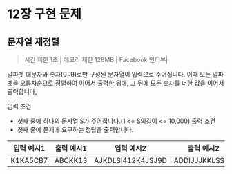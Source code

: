 # 12장 구현 문제

## 문자열 재정렬


 > 시간 제한 1초 | 메모리 제한 128MB | Facebook 인터뷰|  
 

알파벳 대문자와 숫자(0~9)로만 구성된 문자열이 입력으로 주어집니다. 이때 모든 알파벳을 오름차순으로 정렬하여 이어서 출력한 뒤에, 그 뒤에 모든 숫자를 더한 값을 이어서 출력합니다,


입력 조건 
   - 첫째 줄에 하나의 문자열 S가 주어집니다.(1 <= S의길이 <= 10,000)
 출력 조건
   - 첫째 줄에 문제에 요구하는 정답을 출력합니다.
  
  | 입력 예시1 | 출력 예시1 | 입력 예시2 | 출력 예시2 | 
| ----------|-----------|----------|-----------|
|K1KA5CB7 |  ABCKK13   |AJKDLSI412K4JSJ9D |  ADDIJJJKKLSS20   |


 
